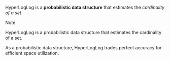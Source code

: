 HyperLogLog is a **probabilistic data structure** that estimates the _cardinality of a set_.

> [!note]
> HyperLogLog is a probabilistic data structure that estimates the cardinality of a set.
>
> As a probabilistic data structure, HyperLogLog trades perfect accuracy for efficient space utilization.
